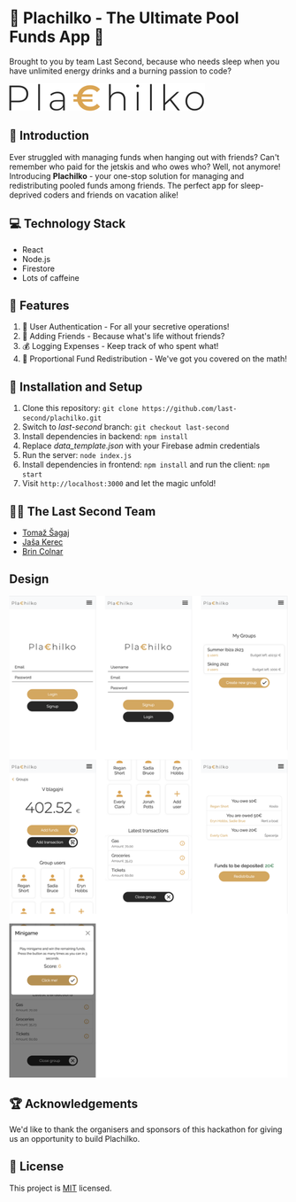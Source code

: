 # 🎉 Plachilko - The Ultimate Pool Funds App 🎉

Brought to you by team Last Second, because who needs sleep when you have unlimited energy drinks and a burning passion to code?

![Plachilko Logo](frontend/src/assets/img/logo-plachilko.svg)

## 🚀 Introduction

Ever struggled with managing funds when hanging out with friends? Can't remember who paid for the jetskis and who owes who? Well, not anymore! Introducing **Plachilko** - your one-stop solution for managing and redistributing pooled funds among friends. The perfect app for sleep-deprived coders and friends on vacation alike!

## 💻 Technology Stack

* React
* Node.js
* Firestore
* Lots of caffeine

## 🎯 Features

1. 🧍 User Authentication - For all your secretive operations!
2. 👫 Adding Friends - Because what's life without friends?
3. 💰 Logging Expenses - Keep track of who spent what!
4. 🔄 Proportional Fund Redistribution - We've got you covered on the math!

## 🔧 Installation and Setup

1. Clone this repository: `git clone https://github.com/last-second/plachilko.git`
2. Switch to *last-second* branch: `git checkout last-second`
3. Install dependencies in backend: `npm install`
4. Replace *data_template.json* with your Firebase admin credentials
5. Run the server: `node index.js`
6. Install dependencies in frontend: `npm install` and run the client: `npm start`
7. Visit `http://localhost:3000` and let the magic unfold!

## 🦸‍♂️ The Last Second Team

* [Tomaž Šagaj](https://github.com/mh7x)
* [Jaša Kerec](https://github.com/kkeroo)
* [Brin Colnar](https://github.com/brincolnar)

## Design

![Design preview image](design.svg)

## 🏆 Acknowledgements

We'd like to thank the organisers and sponsors of this hackathon for giving us an opportunity to build Plachilko. 

## 📝 License

This project is [MIT](https://choosealicense.com/licenses/mit/) licensed.
